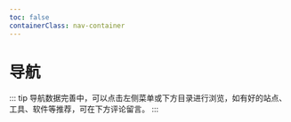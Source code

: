 ```yaml
---
toc: false
containerClass: nav-container
---
```


# 导航

::: tip
导航数据完善中，可以点击左侧菜单或下方目录进行浏览，如有好的站点、工具、软件等推荐，可在下方评论留言。
:::

<Catalog />
